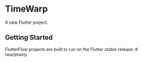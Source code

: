 # TimeWarp

A new Flutter project.

## Getting Started

FlutterFlow projects are built to run on the Flutter _stable_ release.
#   t w a r p t w i r p  
 